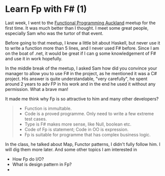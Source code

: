 # Learn Fp with F# (1)

Last week, I went to the [Functional Programming Auckland]([https://www.meetup.com/Functional-Programming-Auckland/events/260393159/](https://www.meetup.com/Functional-Programming-Auckland/events/260393159/)) meetup for the first time. It was much better than I thought. I meet some great people, especially Sam who was the turtor of that event. 

Before going to that meetup, I knew a little bit about Haskell, but never use it to write a function more than 5 lines, and I never used F# before. Since I am on the boat of .net, it would be great if I can g some knowledgement of F# and use it in work hopefully.

In the middle break of the meetup, I asked Sam how did you convince your manager to allow you to use F# in the project, as he mentioned it was a C# project. His answer is quite understandable, "very carefully", he spent around 2 years to adv FP in his work and in the end he used it without any permission. What a brave man!

It made me think why Fp is so attractive to him and many other developers?

>  * Function is immultable. 
> * Code is a proved programme. Only need to write a few extreme test cases.
> * Type is F# makes more sense, like Null, boolean etc. 
> * Code of Fp is statement; Code in OO is expression.
> * Fp is suitable for programme that has complex business logic.

In the class, he talked about Map, Functor patterns, I didn't fully follow him. I will dig them more later. And some other topics I am interested in

* How Fp do I/O?
* What is design pattern in Fp?
* 
<!--stackedit_data:
eyJoaXN0b3J5IjpbLTE2MTQ0MTkwMDYsMjAwNjM3NTI0NSwtNz
Y3ODc5MTgyLC0xMzA0NTgzNDEyLDE0OTg3ODg0MzIsLTE3OTQ2
ODYyNjMsMTY4ODA5OTU4MSwtMjA2NzI4OTM4MywxMDY4OTA2OD
A1LC0xNjUyMTg5NjUwXX0=
-->